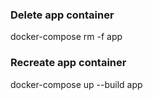 ### Delete app container
docker-compose rm -f app
### Recreate app container
docker-compose up --build app
